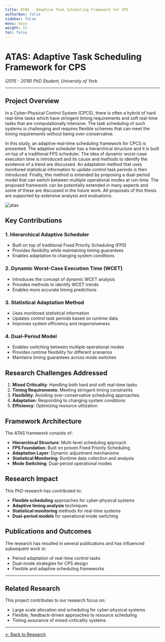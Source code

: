 ```yaml
---
title: ATAS - Adaptive Task Scheduling Framework for CPS
authorbox: false
sidebar: false
menu: main
weight: 11
toc: false
---
```


# ATAS: Adaptive Task Scheduling Framework for CPS

*(2015 - 2018) PhD Student, University of York*

---

## Project Overview

In a Cyber-Physical Control System (CPCS), there is often a hybrid of hard real-time tasks which have stringent timing requirements and soft real-time tasks that are computationally intensive. The task scheduling of such systems is challenging and requires flexible schemes that can meet the timing requirements without being over-conservative.

In this study, an adaptive real-time scheduling framework for CPCS is presented. The adaptive scheduler has a hierarchical structure and it is built on top of a traditional FPS scheduler. The idea of dynamic worst-case execution time is introduced and its cause and methods to identify the existence of a trend are discussed. An adaptation method that uses monitored statistical information to update control task periods is then introduced. Finally, this method is extended by proposing a dual-period model that can switch between multiple operational modes at run-time. The proposed framework can be potentially extended in many aspects and some of these are discussed in the future work. All proposals of this thesis are supported by extensive analysis and evaluations.

![atas](/img/atas.png)

## Key Contributions

### 1. Hierarchical Adaptive Scheduler
- Built on top of traditional Fixed Priority Scheduling (FPS)
- Provides flexibility while maintaining timing guarantees
- Enables adaptation to changing system conditions

### 2. Dynamic Worst-Case Execution Time (WCET)
- Introduces the concept of dynamic WCET analysis
- Provides methods to identify WCET trends
- Enables more accurate timing predictions

### 3. Statistical Adaptation Method
- Uses monitored statistical information
- Updates control task periods based on runtime data
- Improves system efficiency and responsiveness

### 4. Dual-Period Model
- Enables switching between multiple operational modes
- Provides runtime flexibility for different scenarios
- Maintains timing guarantees across mode switches

## Research Challenges Addressed

1. **Mixed Criticality**: Handling both hard and soft real-time tasks
2. **Timing Requirements**: Meeting stringent timing constraints
3. **Flexibility**: Avoiding over-conservative scheduling approaches
4. **Adaptation**: Responding to changing system conditions
5. **Efficiency**: Optimizing resource utilization

## Framework Architecture

The ATAS framework consists of:

- **Hierarchical Structure**: Multi-level scheduling approach
- **FPS Foundation**: Built on proven Fixed Priority Scheduling
- **Adaptation Layer**: Dynamic adjustment mechanisms
- **Statistical Monitoring**: Runtime data collection and analysis
- **Mode Switching**: Dual-period operational modes

## Research Impact

This PhD research has contributed to:
- **Flexible scheduling** approaches for cyber-physical systems
- **Adaptive timing analysis** techniques
- **Statistical monitoring** methods for real-time systems
- **Dual-period models** for operational mode switching

## Publications and Outcomes

The research has resulted in several publications and has influenced subsequent work in:
- Period adaptation of real-time control tasks
- Dual-mode strategies for CPS design
- Flexible and adaptive scheduling frameworks

---

## Related Research

This project contributes to our research focus on:
- Large scale allocation and scheduling for cyber-physical systems
- Flexible, feedback-driven approaches to resource scheduling
- Timing assurance of mixed-criticality systems

---

[← Back to Research](../research)
